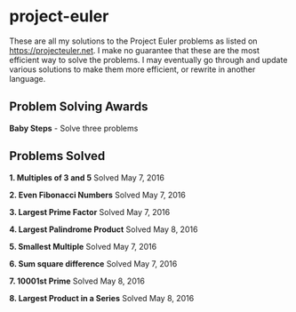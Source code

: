 # project-euler

These are all my solutions to the Project Euler problems as listed on https://projecteuler.net.
I make no guarantee that these are the most efficient way to solve the problems. I may eventually
go through and update various solutions to make them more efficient, or rewrite in another language.

## Problem Solving Awards

**Baby Steps** - Solve three problems

## Problems Solved

**1. Multiples of 3 and 5** Solved May 7, 2016

**2. Even Fibonacci Numbers** Solved May 7, 2016

**3. Largest Prime Factor** Solved May 7, 2016

**4. Largest Palindrome Product** Solved May 8, 2016

**5. Smallest Multiple** Solved May 7, 2016

**6. Sum square difference** Solved May 7, 2016

**7. 10001st Prime** Solved May 8, 2016

**8. Largest Product in a Series** Solved May 8, 2016